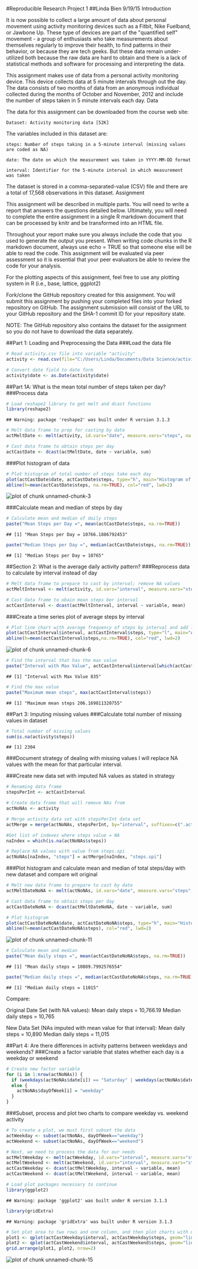 #Reproducible Research Project 1
##Linda Bien 9/19/15
Introduction

It is now possible to collect a large amount of data about personal movement using activity monitoring devices such as a Fitbit, Nike Fuelband, or Jawbone Up. These type of devices are part of the "quantified self" movement - a group of enthusiasts who take measurements about themselves regularly to improve their health, to find patterns in their behavior, or because they are tech geeks. But these data remain under-utilized both because the raw data are hard to obtain and there is a lack of statistical methods and software for processing and interpreting the data.

This assignment makes use of data from a personal activity monitoring device. This device collects data at 5 minute intervals through out the day. The data consists of two months of data from an anonymous individual collected during the months of October and November, 2012 and include the number of steps taken in 5 minute intervals each day.
Data

The data for this assignment can be downloaded from the course web site:

    Dataset: Activity monitoring data [52K]

The variables included in this dataset are:

    steps: Number of steps taking in a 5-minute interval (missing values are coded as NA)

    date: The date on which the measurement was taken in YYYY-MM-DD format

    interval: Identifier for the 5-minute interval in which measurement was taken

The dataset is stored in a comma-separated-value (CSV) file and there are a total of 17,568 observations in this dataset.
Assignment

This assignment will be described in multiple parts. You will need to write a report that answers the questions detailed below. Ultimately, you will need to complete the entire assignment in a single R markdown document that can be processed by knitr and be transformed into an HTML file.

Throughout your report make sure you always include the code that you used to generate the output you present. When writing code chunks in the R markdown document, always use echo = TRUE so that someone else will be able to read the code. This assignment will be evaluated via peer assessment so it is essential that your peer evaluators be able to review the code for your analysis.

For the plotting aspects of this assignment, feel free to use any plotting system in R (i.e., base, lattice, ggplot2)

Fork/clone the GitHub repository created for this assignment. You will submit this assignment by pushing your completed files into your forked repository on GitHub. The assignment submission will consist of the URL to your GitHub repository and the SHA-1 commit ID for your repository state.

NOTE: The GitHub repository also contains the dataset for the assignment so you do not have to download the data separately.

##Part 1: Loading and Preprocessing the Data
###Load the data file

```r
# Read activity.csv file into variable "activity"
activity <- read.csv(file="C:/Users/Linda/Documents/Data Science/activity.csv")

# Convert date field to date form
activity$date <- as.Date(activity$date)
```

##Part 1A: What is the mean total number of steps taken per day?
###Process data

```r
# Load reshape2 library to get melt and dcast functions
library(reshape2)
```

```
## Warning: package 'reshape2' was built under R version 3.1.3
```

```r
# Melt data frame to prep for casting by date
actMeltDate <- melt(activity, id.vars="date", measure.vars="steps", na.rm=FALSE)

# Cast data frame to obtain steps per day
actCastDate <- dcast(actMeltDate, date ~ variable, sum)
```

###Plot histogram of data

```r
# Plot histogram of total number of steps take each day
plot(actCastDate$date, actCastDate$steps, type="h", main="Histogram of Daily Steps", xlab="Date", ylab="Steps per Day", col="blue", lwd=8)
abline(h=mean(actCastDate$steps, na.rm=TRUE), col="red", lwd=2)
```

![plot of chunk unnamed-chunk-3](figure/unnamed-chunk-3-1.png) 

###Calculate mean and median of steps by day

```r
# Calculate mean and median of daily steps
paste("Mean Steps per Day =", mean(actCastDate$steps, na.rm=TRUE))
```

```
## [1] "Mean Steps per Day = 10766.1886792453"
```

```r
paste("Median Steps per Day =", median(actCastDate$steps, na.rm=TRUE))
```

```
## [1] "Median Steps per Day = 10765"
```

##Section 2: What is the average daily activity pattern?
###Reprocess data to calculate by interval instead of day

```r
# Melt data frame to prepare to cast by interval; remove NA values
actMeltInterval <- melt(activity, id.vars="interval", measure.vars="steps", na.rm=TRUE)

# Cast data frame to obain mean steps ber interval
actCastInterval <- dcast(actMeltInterval, interval ~ variable, mean)
```

###Create a time series plot of average steps by interval

```r
# Plot line chart with average frequency of steps by interval and add line to indicate mean
plot(actCastInterval$interval, actCastInterval$steps, type="l", main="Average Frequency of Steps at Each Interval", xlab="Interval", ylab="Steps", col="blue", lwd=2)
abline(h=mean(actCastInterval$steps,na.rm=TRUE), col="red", lwd=2)
```

![plot of chunk unnamed-chunk-6](figure/unnamed-chunk-6-1.png) 


```r
# Find the interval that has the max value
paste("Interval with Max Value", actCastInterval$interval[which(actCastInterval$steps == max(actCastInterval$steps))])
```

```
## [1] "Interval with Max Value 835"
```


```r
# Find the max value 
paste("Maximum mean steps", max(actCastInterval$steps))
```

```
## [1] "Maximum mean steps 206.169811320755"
```

##Part 3: Imputing missing values
###Calculate total number of missing values in dataset

```r
# Total number of missing values
sum(is.na(activity$steps))
```

```
## [1] 2304
```

###Document strategy of dealing with missing values
I will replace NA values with the mean for that particular interval.

###Create new data set with imputed NA values as stated in strategy

```r
# Renaming data frame
stepsPerInt <- actCastInterval

# Create data frame that will remove NAs from
actNoNAs <- activity

# Merge activity data set with stepsPerInt data set
actMerge = merge(actNoNAs, stepsPerInt, by="interval", suffixes=c(".act", ".spi"))

#Get list of indexes where steps value = NA
naIndex = which(is.na(actNoNAs$steps))

# Replace NA values with value from steps.spi
actNoNAs[naIndex, "steps"] = actMerge[naIndex, "steps.spi"]
```
###Plot histogram and calculate mean and median of total steps/day with new dataset and compare wit original


```r
# Melt new data frame to prepare to cast by date
actMeltDateNoNA <- melt(actNoNAs, id.vars="date", measure.vars="steps", na.rm=FALSE)

# Cast data frame to obtain steps per day
actCastDateNoNA <- dcast(actMeltDateNoNA, date ~ variable, sum)

# Plot histogram
plot(actCastDateNoNA$date, actCastDateNoNA$steps, type="h", main="Histogram of Daily Steps (with Imputted NA Values)", xlab="Date", ylab="Steps", col="gray", lwd=8)
abline(h=mean(actCastDateNoNA$steps), col="red", lwd=2)
```

![plot of chunk unnamed-chunk-11](figure/unnamed-chunk-11-1.png) 


```r
# Calculate mean and median 
paste("Mean daily steps =", mean(actCastDateNoNA$steps, na.rm=TRUE))
```

```
## [1] "Mean daily steps = 10889.7992576554"
```

```r
paste("Median daily steps =", median(actCastDateNoNA$steps, na.rm=TRUE))
```

```
## [1] "Median daily steps = 11015"
```
Compare:

Original Date Set (with NA values):
  Mean daily steps = 10,766.19
  Median daily steps = 10,765

New Data Set (NAs imputed with mean value for that interval):
  Mean daily steps = 10,890
  Median daily steps = 11,015
  
##Part 4: Are there differences in activity patterns between weekdays and weekends?
###Create a factor variable that states whether each day is a weekday or weekend

```r
# Create new factor variable
for (i in 1:nrow(actNoNAs)) {
  if (weekdays(actNoNAs$date[i]) == "Saturday" | weekdays(actNoNAs$date[i]) == "Sunday") { actNoNAs$dayOfWeek[i] = "weekend" }
  else {
    actNoNAs$dayOfWeek[i] = "weekday"
  }
}
```

###Subset, process and plot two charts to compare weekday vs. weekend activity 

```r
# To create a plot, we must first subset the data
actWeekday <- subset(actNoNAs, dayOfWeek=="weekday")
actWeekend <- subset(actNoNAs, dayOfWeek=="weekend")

# Next, we need to process the data for our needs
actMeltWeekday <- melt(actWeekday, id.vars="interval", measure.vars="steps")
actMeltWeekend <- melt(actWeekend, id.vars="interval", measure.vars="steps")
actCastWeekday <- dcast(actMeltWeekday, interval ~ variable, mean)
actCastWeekend <- dcast(actMeltWeekend, interval ~ variable, mean)

# Load plot packages necessary to continue
library(ggplot2)
```

```
## Warning: package 'ggplot2' was built under R version 3.1.3
```

```r
library(gridExtra)
```

```
## Warning: package 'gridExtra' was built under R version 3.1.3
```


```r
# Set plot area to two rows and one column, and then plot charts with mean line in each
plot1 <- qplot(actCastWeekday$interval, actCastWeekday$steps, geom="line", data=actCastWeekday, type="bar", main="Steps by Interval - Weekday", xlab="Interval ID", ylab="Number of Steps")
plot2 <- qplot(actCastWeekend$interval, actCastWeekend$steps, geom="line", data=actCastWeekend, type="bar", main="Steps by Interval - Weekend", xlab="Interval ID", ylab="Number of Steps")
grid.arrange(plot1, plot2, nrow=2)
```

![plot of chunk unnamed-chunk-15](figure/unnamed-chunk-15-1.png) 
